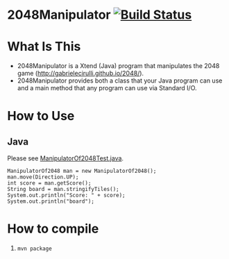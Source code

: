2048Manipulator  [![Build Status](https://secure.travis-ci.org/exKAZUu/2048Manipulator.png?branch=master)](http://travis-ci.org/exKAZUu/2048Manipulator)
===============

# What Is This
- 2048Manipulator is a Xtend (Java) program that manipulates the 2048 game (http://gabrielecirulli.github.io/2048/).
- 2048Manipulator provides both a class that your Java program can use and a main method that any program can use via Standard I/O.

# How to Use
## Java
Please see [ManipulatorOf2048Test.java](src/test/java/net/exkazuu/manipulator2048/ManipulatorOf2048Test.java).

```
ManipulatorOf2048 man = new ManipulatorOf2048();
man.move(Direction.UP);
int score = man.getScore();
String board = man.stringifyTiles();
System.out.println("Score: " + score);
System.out.println("board");
```

# How to compile
1. ```mvn package```
